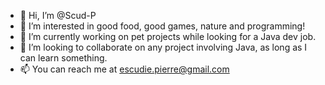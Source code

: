 - 👋 Hi, I’m @Scud-P
- 👀 I’m interested in good food, good games, nature and programming!
- 🌱 I’m currently working on pet projects while looking for a Java dev job.
- 💞️ I’m looking to collaborate on any project involving Java, as long as I can learn something.
- 📫 You can reach me at escudie.pierre@gmail.com

<!---
Scud-P/Scud-P is a ✨ special ✨ repository because its `README.md` (this file) appears on your GitHub profile.
You can click the Preview link to take a look at your changes.
--->
